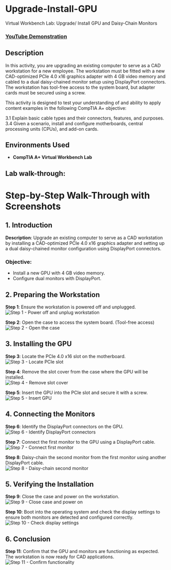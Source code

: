 # Upgrade-Install-GPU
Virtual Workbench Lab: Upgrade/ Install GPU and Daisy-Chain Monitors

 ### [YouTube Demonstration](https://youtu.be/ukXAU9UumY4)

<h2>Description</h2>
In this activity, you are upgrading an existing computer to serve as a CAD workstation for a new employee. The workstation must be fitted with a new CAD-optimized PCIe 4.0 x16 graphics adapter with 4 GB video memory and cabled to a dual daisy-chained monitor setup using DisplayPort connectors. The workstation has tool-free access to the system board, but adapter cards must be secured using a screw.

This activity is designed to test your understanding of and ability to apply content examples in the following CompTIA A+ objective:

3.1 Explain basic cable types and their connectors, features, and purposes.
3.4 Given a scenario, install and configure motherboards, central processing units (CPUs), and add-on cards.
<br />

<h2>Environments Used</h2>

- <b>CompTIA A+ Virtual Workbench Lab</b> 

<h2>Lab walk-through:</h2>

<!DOCTYPE html>
<html lang="en">
<head>
    <meta charset="UTF-8">
    <meta name="viewport" content="width=device-width, initial-scale=1.0">
</head>
    
# Step-by-Step Walk-Through with Screenshots

## 1. Introduction
**Description**: Upgrade an existing computer to serve as a CAD workstation by installing a CAD-optimized PCIe 4.0 x16 graphics adapter and setting up a dual daisy-chained monitor configuration using DisplayPort connectors.

### Objective:
- Install a new GPU with 4 GB video memory.
- Configure dual monitors with DisplayPort.

## 2. Preparing the Workstation
**Step 1**: Ensure the workstation is powered off and unplugged.  
![Step 1 - Power off and unplug workstation](/mnt/data/screenshots/screenshot_1.png)

**Step 2**: Open the case to access the system board. (Tool-free access)  
![Step 2 - Open the case](/mnt/data/screenshots/screenshot_2.png)

## 3. Installing the GPU
**Step 3**: Locate the PCIe 4.0 x16 slot on the motherboard.  
![Step 3 - Locate PCIe slot](/mnt/data/screenshots/screenshot_3.png)

**Step 4**: Remove the slot cover from the case where the GPU will be installed.  
![Step 4 - Remove slot cover](/mnt/data/screenshots/screenshot_4.png)

**Step 5**: Insert the GPU into the PCIe slot and secure it with a screw.  
![Step 5 - Insert GPU](/mnt/data/screenshots/screenshot_5.png)

## 4. Connecting the Monitors
**Step 6**: Identify the DisplayPort connectors on the GPU.  
![Step 6 - Identify DisplayPort connectors](/mnt/data/screenshots/screenshot_6.png)

**Step 7**: Connect the first monitor to the GPU using a DisplayPort cable.  
![Step 7 - Connect first monitor](/mnt/data/screenshots/screenshot_7.png)

**Step 8**: Daisy-chain the second monitor from the first monitor using another DisplayPort cable.  
![Step 8 - Daisy-chain second monitor](/mnt/data/screenshots/screenshot_8.png)

## 5. Verifying the Installation
**Step 9**: Close the case and power on the workstation.  
![Step 9 - Close case and power on](/mnt/data/screenshots/screenshot_9.png)

**Step 10**: Boot into the operating system and check the display settings to ensure both monitors are detected and configured correctly.  
![Step 10 - Check display settings](/mnt/data/screenshots/screenshot_10.png)

## 6. Conclusion
**Step 11**: Confirm that the GPU and monitors are functioning as expected. The workstation is now ready for CAD applications.  
![Step 11 - Confirm functionality](/mnt/data/screenshots/screenshot_11.png)


<!--
 ```diff
- text in red
+ text in green
! text in orange
# text in gray
@@ text in purple (and bold)@@
```
--!>
